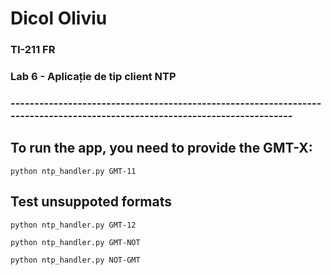 # Dicol Oliviu
### TI-211 FR
### Lab 6 - Aplicație de tip client NTP
### ----------------------------------------------------------------------------------------------------------------------------
## To run the app, you need to provide the GMT-X:
`python ntp_handler.py GMT-11`

## Test unsuppoted formats
`python ntp_handler.py GMT-12`

`python ntp_handler.py GMT-NOT`

`python ntp_handler.py NOT-GMT`
